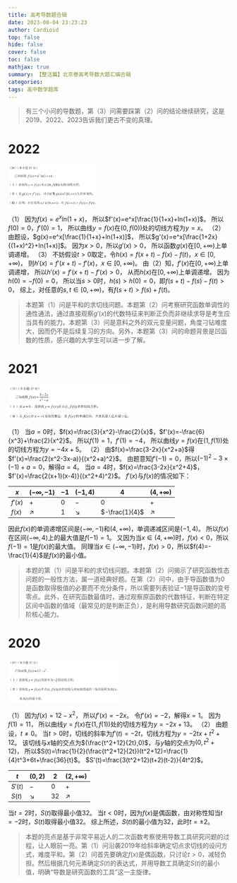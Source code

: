 ```yaml
---
title: 高考导数题合辑
date: 2023-08-04 23:23:23
author: Cardioid
top: false
hide: false
cover: false
toc: false
mathjax: true
summary: 【整活篇】北京卷高考导数大题汇编合辑
categories: 
tags: 高中数学题库
---
```


> 有三个小问的导数题，第（3）问需要踩第（2）问的结论继续研究，这是2019、2022、2023告诉我们更古不变的真理。
# 2022

<img src="/images/2023/5.png" width="40%" height="40%"/>

（1）
因为$f(x)=e^xln(1+x)$，
所以$f'(x)=e^x[\frac{1}{1+x}+ln(1+x)]$。
所以$f(0)=0$，$f'(0)=1$，
所以曲线$y=f(x)$在$(0,f(0))$处的切线方程为$y=x$。
（2）
由题设，$g(x)=e^x[\frac{1}{1+x}+ln(1+x)]$，
所以$g'(x)=e^x[\frac{1+2x}{(1+x)^2}+ln(1+x)]$。
因为$x>0$，所以$g'(x)>0$，
所以函数$g(x)$在$[0,+∞)$上单调递增。
（3）
不妨假设$t>0$取定，令$h(x)=f(x+t)-f(x)-f(t)$，$x∈[0,+∞)$，
则$h'(x)=f'(x+t)-f'(x)$，$x∈[0,+∞)$。
由（2）知，$f'(x)$在$[0,+∞)$上单调递增，
所以$h'(x)=f'(x+t)-f'(x)>0$，
从而$h(x)$在$[0,+∞)$上单调递增。
因为$h(0)=-f(0)=0$，
所以当$s>0$时，$h(s)>h(0)=0$，即$f(s+t)-f(s)-f(t)>0$，
综上，对任意的$s,t∈[0,+∞)$，有$f(s+t)>f(s)+f(t)$。

> 本题第（1）问是平和的求切线问题。本题第（2）问考察研究函数单调性的通性通法，通过直接观察$g'(x)$的代数特征来判断正负而非继续求导是考生应当具有的能力。本题第（3）问是意料之外的双元变量问题，角度刁钻难度大，因而仍不是后续复习的方向。另外，本题第（3）问的命题背景是凹函数的性质，感兴趣的大学生可以进一步了解。

# 2021

<img src="/images/2023/6.png" width="55%" height="55%"/>

（1）
当$a=0$时，$f(x)=\frac{3}{x^2}-\frac{2}{x}$，$f'(x)=-\frac{6}{x^3}+\frac{2}{x^2}$。
所以$f(1)=1$，$f'(1)=-4$，
所以曲线$y=f(x)$在$(1,f(1))$处的切线方程为$y=-4x+5$。
（2）
由$f(x)=\frac{3-2x}{x^2+a}$得$f'(x)=\frac{2(x^2-3x-a)}{(x^2+a)^2}$。
由题意知$f'(-1)=0$，所以$(-1)^2-3×(-1)+a=0$，解得$a=4$。
当$a=4$时，$f(x)=\frac{3-2x}{x^2+4}$，$f'(x)=\frac{2(x+1)(x-4)}{(x^2+4)^2}$。
$f'(x)$与$f(x)$的情况如下：

| $x$ | $(-∞,-1)$ | $-1$ | $(-1,4)$ | $4$ | $(4,+∞)$ |
| ------ | ------ | ------ | ------ | ------ | ------ |
| $f'(x)$ | $+$ | $0$ | $-$ | $0$ | $+$ | 
| $f(x)$ | $↗$ | $1$ | $↘$ | $-\frac{1}{4}$ | $↗$ |

因此$f(x)$的单调递增区间是$(-∞,-1)$和$(4,+∞)$，单调递减区间是$(-1,4)$。
所以$f(x)$在区间$(-∞,4)$上的最大值是$f(-1)=1$。
又因为当$x∈(4,+∞)$时，$f(x)<0$，所以$f(-1)=1$是$f(x)$的最大值。
同理当$x∈(-∞,-1)$时，$f(x)>0$，所以$f(4)=-\frac{1}{4}$是$f(x)$的最小值。

> 本题的第（1）问是平和的求切线问题。本题第（2）问揭示了研究函数性态问题的一般性方法，属一道经典好题。在第（2）问中，由于导函数值为$0$是函数取得极值的必要而不充分条件，所以需要列表验证$-1$是导函数的变号零点。此外，在研究函数最值时，通过观察原函数的代数特征，判断在特定区间中函数的值域（最常见的是判断正负），是利用导数研究函数问题的高阶核心能力。

# 2020

<img src="/images/2023/7.png" width="50%" height="50%"/>

（1）
因为$f(x)=12-x^2$，
所以$f'(x)=-2x$。
令$f'(x)=-2$，解得$x=1$。
因为$f(1)=11$，
所以曲线$y=f(x)$在$(1,f(1))$处的切线方程为$y=-2x+13$。
（2）
由题设，$t≠0$。
当$t>0$时，切线的斜率为$f'(t)=-2t$，切线方程为$y=-2tx+t^2+12$。
该切线与$x$轴的交点为$(\frac{t^2+12}{2t},0)$，与$y$轴的交点为$(0,t^2+12)$，
所以$S(t)=\frac{1}{2}(\frac{t^2+12}{2t})(t^2+12)=\frac{1}{4}t^3+6t+\frac{36}{t}$。
$S'(t)=\frac{3(t^2+12)(t+2)(t-2)}{4t^2}$。

| $t$ | $(0,2)$ | $2$ | $(2,+∞)$ |
| ------ | ------ | ------ | ------ |
| $S'(t)$ | $-$ | $0$ | $+$ |
| $S(t)$ | $↘$ | $32$ | $↗$ |

当$t=2$时，$S(t)$取得最小值$32$。
当$t<0$时，因为$f(x)$是偶函数，由对称性知当$t=-2$时，$S(t)$取得最小值$32$。
综上所述，$S(t)$的最小值为$32$，此时$t=±2$。

> 本题的亮点是基于非常平易近人的二次函数考察使用导数工具研究问题的过程，让人眼前一亮。第（1）问沿袭2019年给斜率确定切点求切线的设问方式，难度平和。第（2）问首先要确定$f(x)$是偶函数，只讨论$t>0$，减轻负担。然后根据几何元素确定$S(t)$的表达式，并用导数工具确定$S(t)$的最小值，明确“导数是研究函数的工具”这一主旋律。